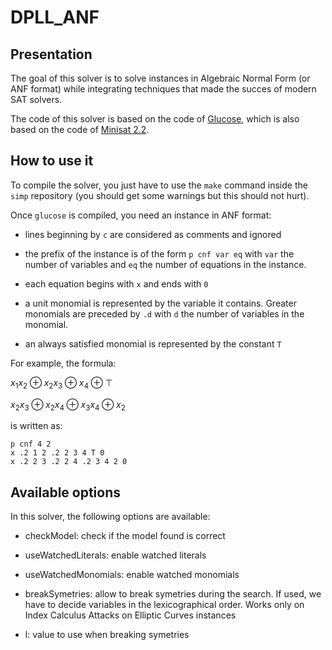 # DPLL\_ANF


## Presentation

The goal of this solver is to solve instances in Algebraic Normal Form (or ANF format) while integrating techniques that made the succes of modern SAT solvers.

The code of this solver is based on the code of [Glucose](https://github.com/audemard/glucose/), which is also based on the code of [Minisat 2.2](http://minisat.se/MiniSat.html).


## How to use it

To compile the solver, you just have to use the ```make``` command inside the ```simp``` repository (you should get some warnings but this should not hurt).

Once ```glucose``` is compiled, you need an instance in ANF format:

- lines beginning by ```c``` are considered as comments and ignored

- the prefix of the instance is of the form ```p cnf var eq``` with ```var``` the number of variables and ```eq``` the number of equations in the instance.

- each equation begins with ```x``` and ends with ```0```

- a unit monomial is represented by the variable it contains. Greater monomials are preceded by ```.d``` with ```d``` the number of variables in the monomial.

- an always satisfied monomial is represented by the constant ```T```

For example, the formula:

$x_{1} x_{2} \oplus x_{2} x_{3} \oplus x_{4} \oplus \top$

$x_{2} x_{3} \oplus  x_{2} x_{4} \oplus x_{3} x_{4} \oplus x_{2}$

is written as:

```
p cnf 4 2
x .2 1 2 .2 2 3 4 T 0
x .2 2 3 .2 2 4 .2 3 4 2 0
```


## Available options

In this solver, the following options are available:

- checkModel: check if the model found is correct

- useWatchedLiterals: enable watched literals

- useWatchedMonomials: enable watched monomials

- breakSymetries: allow to break symetries during the search. If used, we have to decide variables in the lexicographical order. Works only on Index Calculus Attacks on Elliptic Curves instances

- l: value to use when breaking symetries
